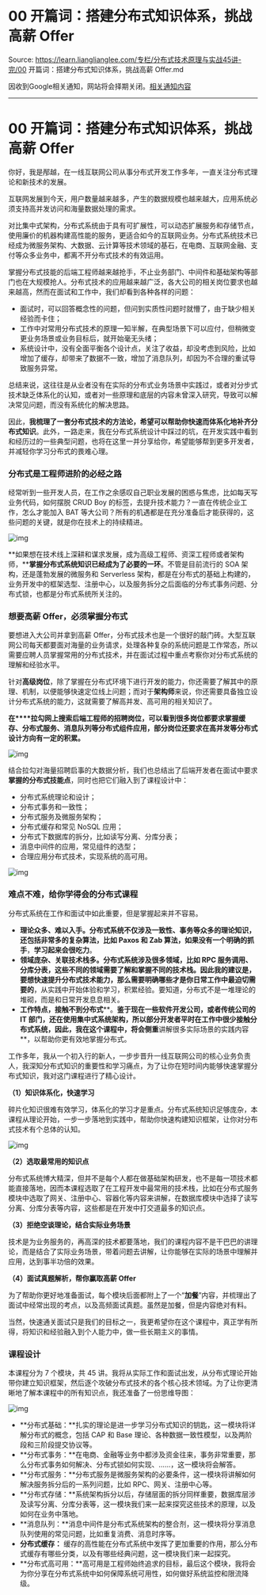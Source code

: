 # 00 开篇词：搭建分布式知识体系，挑战高薪 Offer 

Source: https://learn.lianglianglee.com/专栏/分布式技术原理与实战45讲-完/00 开篇词：搭建分布式知识体系，挑战高薪 Offer.md

因收到Google相关通知，网站将会择期关闭。[相关通知内容](https://lumendatabase.org/notices/44265620)

---

# 00 开篇词：搭建分布式知识体系，挑战高薪 Offer

你好，我是邴越，在一线互联网公司从事分布式开发工作多年，一直关注分布式理论和新技术的发展。

互联网发展到今天，用户数量越来越多，产生的数据规模也越来越大，应用系统必须支持高并发访问和海量数据处理的需求。

对比集中式架构，分布式系统由于具有可扩展性，可以动态扩展服务和存储节点，使用廉价的机器构建高性能的服务，更适合如今的互联网业务。分布式系统技术已经成为微服务架构、大数据、云计算等技术领域的基石，在电商、互联网金融、支付等众多业务中，都离不开分布式技术的有效运用。

掌握分布式技能的后端工程师越来越抢手，不止业务部门、中间件和基础架构等部门也在大规模抢人。分布式技术的应用越来越广泛，各大公司的相关岗位要求也越来越高，然而在面试和工作中，我们却看到各种各样的问题：

* 面试时，可以回答概念性的问题，但问到实质性问题时就懵了，由于缺少相关经验而卡住；
* 工作中对常用分布式技术的原理一知半解，在典型场景下可以应付，但稍微变更业务场景或业务目标后，就开始毫无头绪；
* 系统设计中，没有全面平衡各个设计点，关注了收益，却没考虑到风险，比如增加了缓存，却带来了数据不一致，增加了消息队列，却因为不合理的重试导致服务异常。

总结来说，这往往是从业者没有在实际的分布式业务场景中实践过，或者对分步式技术缺乏体系化的认知，或者对一些原理和底层的内容未曾深入研究，导致可以解决常见问题，而没有系统化的解决思路。

因此，**我梳理了一套分布式技术的方法论，希望可以帮助你快速而体系化地补齐分布式知识**。此外，一路走来，我在分布式系统设计中踩过的坑，在开发实践中看到和经历过的一些典型问题，也将在这里一并分享给你，希望能够帮到更多开发者，并减轻你学习分布式的畏难心理。

### 分布式是工程师进阶的必经之路

经常听到一些开发人员，在工作之余感叹自己职业发展的困惑与焦虑，比如每天写业务代码，如何摆脱 CRUD Boy 的标签，去提升技术能力？一直在传统企业工作，怎么才能加入 BAT 等大公司？所有的机遇都是在充分准备后才能获得的，这些问题的关键，就是你在技术上的持续精进。

![img](assets/Ciqah16ERqmAE-qtAAJ5c5hckiA055.png)

**如果想在技术线上深耕和谋求发展，成为高级工程师、资深工程师或者架构师，****掌握分布式系统知识已经成为了必要的一环**。不管是目前流行的 SOA 架构，还是蓬勃发展的微服务和 Serverless 架构，都是在分布式的基础上构建的，业务开发中的框架选型、注册中心，以及服务拆分之后面临的分布式事务问题、分布式锁，也都是分布式系统所关注的。

### 想要高薪 Offer，必须掌握分布式

要想进入大公司并拿到高薪 Offer，分布式技术也是一个很好的敲门砖。大型互联网公司每天都要面对海量的业务请求，处理各种复杂的系统问题是工作常态，所以需要应聘人员掌握常用的分布式技术，并在面试过程中重点考察你对分布式系统的理解和经验水平。

针对**高级岗位**，除了掌握在分布式环境下进行开发的能力，你还需要了解其中的原理、机制，以便能够快速定位线上问题；而对于**架构师**来说，你还需要具备独立设计分布式系统的能力，这就需要了解高并发、高可用的相关知识了。

**在****拉勾网上搜索后端工程师的招聘岗位，可以看到很多岗位都要求掌握缓存、分布式服务、消息队列等分布式组件应用，部分岗位还要求在高并发等分布式设计方向有一定的积累。**

![img](assets/Ciqah16FzVKAUHomABFJwSsmtFg192.png)

结合拉勾对海量招聘启事的大数据分析，我们也总结出了后端开发者在面试中要求**掌握的分布式技能点**，同时也把它们融入到了课程设计中：

* 分布式系统理论和设计；
* 分布式事务和一致性；
* 分布式服务及微服务架构；
* 分布式缓存和常见 NoSQL 应用；
* 分布式下数据库的拆分，比如读写分离、分库分表；
* 消息中间件的应用，常见组件的选型；
* 合理应用分布式技术，实现系统的高可用。

![img](assets/Cgq2xl6ERqmAEq1kAAENcRtXEvU094.png)

### 难点不难，给你学得会的分布式课程

分布式系统在工作和面试中如此重要，但是掌握起来并不容易。

* **理论众多、难以入手。**分布式系统不仅涉及一致性、事务等众多的理论知识，还包括非常多的复杂算法，比如 Paxos 和 Zab 算法，如果**没有一个明确的抓手**，**学习起来会很吃力**。
* **领域庞杂、关联技术栈多。**分布式系统涉及很多领域，比如 RPC 服务调用、分库分表，这些不同的领域需要了解和掌握不同的技术栈。因此我的建议是，要想快速提升分布式技术能力，那么**需要明确哪些才是你日常工作中最迫切需要的**，从实践中开始体验和学习，积累经验。要知道，分布式不是一堆理论的堆砌，而是和日常开发息息相关。
* **工作特点，接触不到分布式****。**鉴于现在一些软件开发公司，或者传统公司的 IT 部门，还在使用集中式系统架构，所以部分开发者平时在工作中很少接触分布式系统，因此，我在这个课程中，将会侧重**讲解很多实际场景的实践内容**，以帮助你更有效地掌握分布式。

工作多年，我从一个初入行的新人，一步步晋升一线互联网公司的核心业务负责人，我深知分布式知识的重要性和学习痛点，为了让你在短时间内能够快速掌握分布式知识，我对这门课程进行了精心设计。

**（1）知识体系化，快速学习**

碎片化知识很难有效学习，体系化的学习才是重点。分布式系统知识足够庞杂，本课程从理论开始，一步一步落地到实践中，帮助你快速构建知识框架，让你对分布式技术有个总体的认知。

![img](assets/Ciqah16ERqmAGJjpAACXHV15Oyg347.png)

**（2）选取最常用的知识点**

分布式系统博大精深，但并不是每个人都在做基础架构研发，也不是每一项技术都能直接落地，因而本课程选取了在工程开发中最常用的技术栈，比如在分布式服务模块中选取了网关、注册中心、容器化等内容来讲解，在数据库模块中选择了读写分离、分库分表等内容，这些都是在开发中打交道最多的知识点。

**（3）拒绝空谈理论，结合实际业务场景**

技术是为业务服务的，再高深的技术都要落地，我们的课程内容不是干巴巴的讲理论，而是结合了实际业务场景，带着问题去讲解，让你能够在实际的场景中理解并应用，达到事半功倍的效果。

**（4）面试真题解析，帮你赢取高薪 Offer**

为了帮助你更好地准备面试，每个模块后面都附上了一个“**加餐**”内容，并梳理出了面试中经常出现的考点，以及高频面试真题。虽然是加餐，但是内容绝对有料。

当然，快速通关面试只是我们的目标之一，我更希望你在这个课程中，真正学有所得，将知识和经验融入到个人能力中，做一些长期主义的事情。

### 课程设计

本课程分为 7 个模块，共 45 讲。我将从实际工作和面试出发，从分布式理论开始带你建立知识框架，然后逐个攻破分布式技术的各个核心技术领域。为了让你更清晰地了解本课程中的所有知识点，我还准备了一份思维导图：

![img](assets/Cgq2xl6ERqmAdmMXAAMdZN_Jn7I815.png)

* **分布式基础：**扎实的理论是进一步学习分布式知识的钥匙，这一模块将详解分布式的概念，包括 CAP 和 Base 理论、各种数据一致性模型，以及两阶段和三阶段提交协议等。
* **分布式事务：**在电商、金融等业务中都涉及资金往来，事务非常重要，那么分布式事务如何解决、分布式锁如何实现、……，这一模块将会解答。
* **分布式服务：**分布式服务是微服务架构的必要条件，这一模块将讲解如何解决服务拆分后的一系列问题，比如 RPC、网关、注册中心等。
* **分布式存储：**系统架构拆分以后，存储层面的拆分同样重要，数据库层涉及读写分离、分库分表等，这一模块我们来一起来探究这些技术的原理，以及如何在业务中落地。
* **消息队列：**消息中间件是分布式系统架构的整合剂，这一模块将分享消息队列使用的常见问题，比如重复消费、消息时序等。
* **分布式缓存：** 缓存的高性能在分布式系统中发挥了更加重要的作用，那么分布式缓存有哪些分类，以及有哪些经典问题，这一模块我们来一起探究。
* **分布式高可用：**高可用是工程师始终追求的目标，最后这个模块，我将会为你分享在分布式系统中如何保障系统可用性，如何做好系统监控和限流降级。